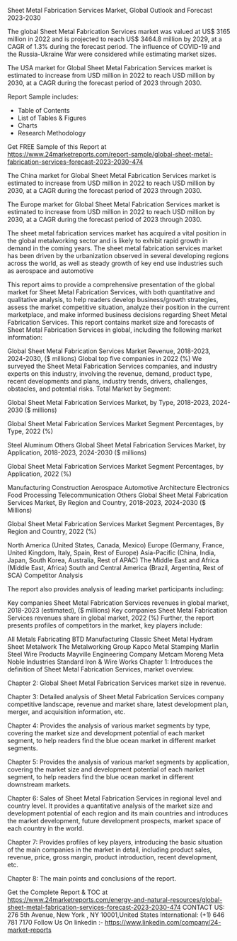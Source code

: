 Sheet Metal Fabrication Services Market, Global Outlook and Forecast 2023-2030

The global Sheet Metal Fabrication Services market was valued at US$ 3165 million in 2022 and is projected to reach US$ 3464.8 million by 2029, at a CAGR of 1.3% during the forecast period. The influence of COVID-19 and the Russia-Ukraine War were considered while estimating market sizes.

The USA market for Global Sheet Metal Fabrication Services market is estimated to increase from USD million in 2022 to reach USD million by 2030, at a CAGR during the forecast period of 2023 through 2030.

Report Sample includes:
- Table of Contents
- List of Tables & Figures
- Charts
- Research Methodology

Get FREE Sample of this Report at https://www.24marketreports.com/report-sample/global-sheet-metal-fabrication-services-forecast-2023-2030-474

The China market for Global Sheet Metal Fabrication Services market is estimated to increase from USD million in 2022 to reach USD million by 2030, at a CAGR during the forecast period of 2023 through 2030.

The Europe market for Global Sheet Metal Fabrication Services market is estimated to increase from USD million in 2022 to reach USD million by 2030, at a CAGR during the forecast period of 2023 through 2030.

The sheet metal fabrication services market has acquired a vital position in the global metalworking sector and is likely to exhibit rapid growth in demand in the coming years. The sheet metal fabrication services market has been driven by the urbanization observed in several developing regions across the world, as well as steady growth of key end use industries such as aerospace and automotive

This report aims to provide a comprehensive presentation of the global market for Sheet Metal Fabrication Services, with both quantitative and qualitative analysis, to help readers develop business/growth strategies, assess the market competitive situation, analyze their position in the current marketplace, and make informed business decisions regarding Sheet Metal Fabrication Services. This report contains market size and forecasts of Sheet Metal Fabrication Services in global, including the following market information:

Global Sheet Metal Fabrication Services Market Revenue, 2018-2023, 2024-2030, ($ millions)
Global top five companies in 2022 (%)
We surveyed the Sheet Metal Fabrication Services companies, and industry experts on this industry, involving the revenue, demand, product type, recent developments and plans, industry trends, drivers, challenges, obstacles, and potential risks. Total Market by Segment:

Global Sheet Metal Fabrication Services Market, by Type, 2018-2023, 2024-2030 ($ millions)

Global Sheet Metal Fabrication Services Market Segment Percentages, by Type, 2022 (%)

Steel
Aluminum
Others
Global Sheet Metal Fabrication Services Market, by Application, 2018-2023, 2024-2030 ($ millions)

Global Sheet Metal Fabrication Services Market Segment Percentages, by Application, 2022 (%)

Manufacturing
Construction
Aerospace
Automotive
Architecture
Electronics
Food Processing
Telecommunication
Others
Global Sheet Metal Fabrication Services Market, By Region and Country, 2018-2023, 2024-2030 ($ Millions)

Global Sheet Metal Fabrication Services Market Segment Percentages, By Region and Country, 2022 (%)

North America (United States, Canada, Mexico)
Europe (Germany, France, United Kingdom, Italy, Spain, Rest of Europe)
Asia-Pacific (China, India, Japan, South Korea, Australia, Rest of APAC)
The Middle East and Africa (Middle East, Africa)
South and Central America (Brazil, Argentina, Rest of SCA)
Competitor Analysis

The report also provides analysis of leading market participants including:

Key companies Sheet Metal Fabrication Services revenues in global market, 2018-2023 (estimated), ($ millions)
Key companies Sheet Metal Fabrication Services revenues share in global market, 2022 (%)
Further, the report presents profiles of competitors in the market, key players include:

All Metals Fabricating
BTD Manufacturing
Classic Sheet Metal
Hydram Sheet Metalwork
The Metalworking Group
Kapco Metal Stamping
Marlin Steel Wire Products
Mayville Engineering Company
Metcam
Moreng Meta
Noble Industries
Standard Iron & Wire Works
Chapter 1: Introduces the definition of Sheet Metal Fabrication Services, market overview.

Chapter 2: Global Sheet Metal Fabrication Services market size in revenue.

Chapter 3: Detailed analysis of Sheet Metal Fabrication Services company competitive landscape, revenue and market share, latest development plan, merger, and acquisition information, etc.

Chapter 4: Provides the analysis of various market segments by type, covering the market size and development potential of each market segment, to help readers find the blue ocean market in different market segments.

Chapter 5: Provides the analysis of various market segments by application, covering the market size and development potential of each market segment, to help readers find the blue ocean market in different downstream markets.

Chapter 6: Sales of Sheet Metal Fabrication Services in regional level and country level. It provides a quantitative analysis of the market size and development potential of each region and its main countries and introduces the market development, future development prospects, market space of each country in the world.

Chapter 7: Provides profiles of key players, introducing the basic situation of the main companies in the market in detail, including product sales, revenue, price, gross margin, product introduction, recent development, etc.

Chapter 8: The main points and conclusions of the report.

Get the Complete Report & TOC at https://www.24marketreports.com/energy-and-natural-resources/global-sheet-metal-fabrication-services-forecast-2023-2030-474
CONTACT US:
276 5th Avenue, New York , NY 10001,United States
International: (+1) 646 781 7170
Follow Us On linkedin :- https://www.linkedin.com/company/24-market-reports
